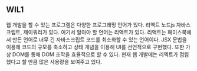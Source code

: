 ## WIL1
웹 개발을 할 수 있는 프로그램은 다양한 프로그래밍 언어가 있다. 리액트 노드js 자바스크립트, 제이쿼리가 있다. 여기서 알아야 할 언어는 리액트가 있다. 리액트는 페이스북에서 만든 언어로 너무 긴 자바스크립트 코드를 최소화할 수 있는 언어이다. JSX 문법을 이용해 코드의 규모를 축소하고 상태 개념을 이용해 UI를 선언적으로 구현했다. 또한 가상 DOM를 통해 DOM 조작을 효율적으로 할 수 있다. 현재 웹 개발에는 리엑트가 점렴했다고 할 만큼 많은 사용량을 보여주고 있다.